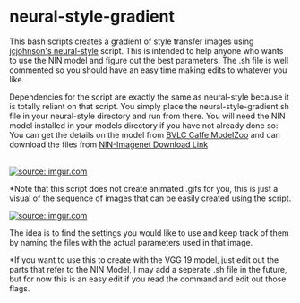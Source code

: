 # neural-style-gradient

This bash scripts creates a gradient of style transfer images using [jcjohnson's neural-style](https://github.com/jcjohnson/neural-style) script. This is intended to help anyone who wants to use the NIN model and figure out the best parameters. The .sh file is well commented so you should have an easy time making edits to whatever you like.

Dependencies for the script are exactly the same as neural-style because it is totally reliant on that script. You simply place the neural-style-gradient.sh file in your neural-style directory and run from there. You will need the NIN model installed in your models directory if you have not already done so: You can get the details on the model from [BVLC Caffe ModelZoo](https://github.com/BVLC/caffe/wiki/Model-Zoo) and can download the files from [NIN-Imagenet Download Link](https://drive.google.com/folderview?id=0B0IedYUunOQINEFtUi1QNWVhVVU&usp=drive_web)



<br>
<a href="http://imgur.com/vFiTXEn"><img src="http://i.imgur.com/vFiTXEn.gif" title="source: imgur.com" /></a>

*Note that this script does not create animated .gifs for you, this is just a visual of the sequence of images that can be easily created using the script.

<a href="http://imgur.com/M4uMqfO"><img src="http://i.imgur.com/M4uMqfO.png" title="source: imgur.com" /></a>

The idea is to find the settings you would like to use and keep track of them by naming the files with the actual parameters used in that image.

*If you want to use this to create with the VGG 19 model, just edit out the parts that refer to the NIN Model, I may add a seperate .sh file in the future, but for now this is an easy edit if you read the command and edit out those flags.
